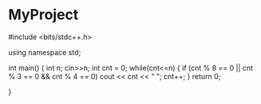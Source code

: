 # MyProject
#include <bits/stdc++.h>

using namespace std;

int main()
{
   int n;
   cin>>n;
   int cnt = 0;
   while(cnt<=n)
   {
       if (cnt % 8 == 0 || cnt % 3 == 0 && cnt % 4 == 0)
           cout << cnt << " ";
       cnt++;
   }
        return 0;

}
